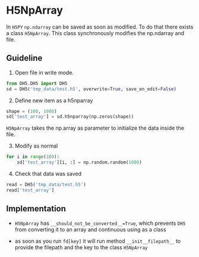 # H5NpArray

In `H5PY` `np.ndarray` can be saved as soon as modified. To do that there exists a class `H5NpArray`. This class synchronously modifies the np.ndarray and file.

## Guideline

1. Open file in write mode.

```python
from DH5.DH5 import DH5
sd = DH5('tmp_data/test.h5', overwrite=True, save_on_edit=False)
```

2. Define new item as a h5nparray

```python
shape = (100, 1000)
sd['test_array'] = sd.h5nparray(np.zeros(shape))
```

`H5NpArray` takes the np.array as parameter to initialize the data inside the file.

3. Modify as normal

```python
for i in range(100):
    sd['test_array'][i, :] = np.random.random(1000)
```

4. Check that data was saved

```python
read = DH5('tmp_data/test.h5')
read['test_array']
```

## Implementation

- `H5NpArray` has `__should_not_be_converted__=True`, which prevents `DH5` from converting it to an array and continuous using as a class

- as soon as you run `fd[key]` it will run method `__init__filepath__` to provide the filepath and the key to the class `H5NpArray`

